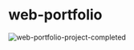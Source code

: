 # web-portfolio


![web-portfolio-project-completed](https://user-images.githubusercontent.com/55896761/175918262-e7e27089-875b-4226-9320-20745dd895d4.png)
